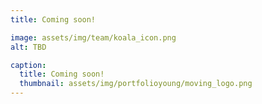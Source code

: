 ```yaml
---
title: Coming soon!

image: assets/img/team/koala_icon.png
alt: TBD

caption:
  title: Coming soon!
  thumbnail: assets/img/portfolioyoung/moving_logo.png
---
```

